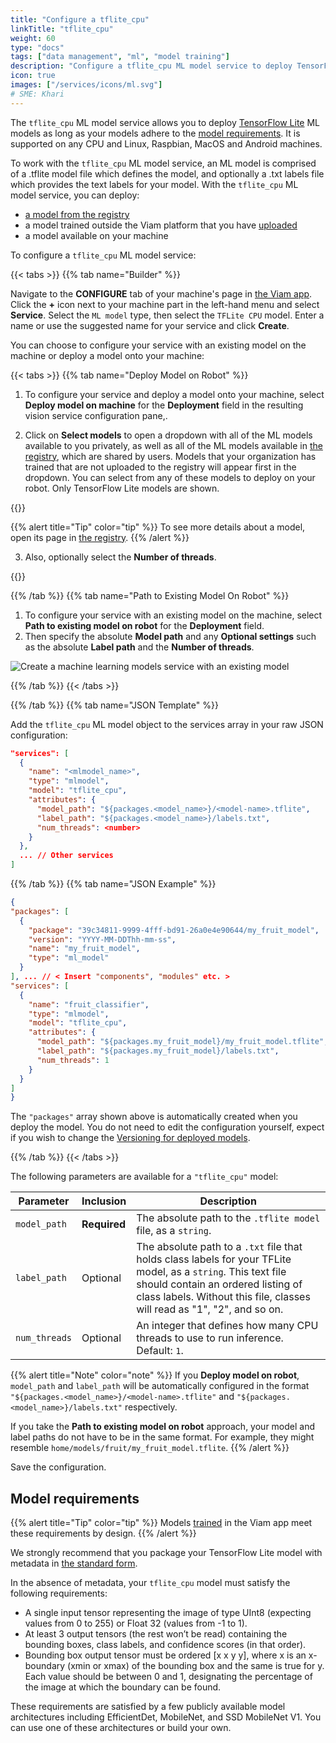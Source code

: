 ```yaml
---
title: "Configure a tflite_cpu"
linkTitle: "tflite_cpu"
weight: 60
type: "docs"
tags: ["data management", "ml", "model training"]
description: "Configure a tflite_cpu ML model service to deploy TensorFlow lite models to your machine."
icon: true
images: ["/services/icons/ml.svg"]
# SME: Khari
---
```


The `tflite_cpu` ML model service allows you to deploy [TensorFlow Lite](https://www.tensorflow.org/lite) ML models as long as your models adhere to the [model requirements](#model-requirements).
It is supported on any CPU and Linux, Raspbian, MacOS and Android machines.

To work with the `tflite_cpu` ML model service, an ML model is comprised of a <file>.tflite</file> model file which defines the model, and optionally a <file>.txt</file> labels file which provides the text labels for your model.
With the `tflite_cpu` ML model service, you can deploy:

- [a model from the registry](https://app.viam.com/registry)
- a model trained outside the Viam platform that you have [uploaded](/ml/upload-model/)
- a model available on your machine

To configure a `tflite_cpu` ML model service:

{{< tabs >}}
{{% tab name="Builder" %}}

Navigate to the **CONFIGURE** tab of your machine's page in [the Viam app](https://app.viam.com).
Click the **+** icon next to your machine part in the left-hand menu and select **Service**.
Select the `ML model` type, then select the `TFLite CPU` model.
Enter a name or use the suggested name for your service and click **Create**.

You can choose to configure your service with an existing model on the machine or deploy a model onto your machine:

{{< tabs >}}
{{% tab name="Deploy Model on Robot" %}}

1. To configure your service and deploy a model onto your machine, select **Deploy model on machine** for the **Deployment** field in the resulting vision service configuration pane,.

2. Click on **Select models** to open a dropdown with all of the ML models available to you privately, as well as all of the ML models available in [the registry](https://app.viam.com), which are shared by users.
   Models that your organization has trained that are not uploaded to the registry will appear first in the dropdown.
   You can select from any of these models to deploy on your robot.
   Only TensorFlow Lite models are shown.

{{<imgproc src="/services/deploy-model-menu.png" resize="700x" alt="Models dropdown menu with models from the registry.">}}

{{% alert title="Tip" color="tip" %}}
To see more details about a model, open its page in [the registry](https://app.viam.com).
{{% /alert %}}

3. Also, optionally select the **Number of threads**.

{{<imgproc src="/services/deploy-model.png" resize="700x" alt="Create a machine learning models service with a model to be deployed">}}

{{% /tab %}}
{{% tab name="Path to Existing Model On Robot" %}}

1. To configure your service with an existing model on the machine, select **Path to existing model on robot** for the **Deployment** field.
2. Then specify the absolute **Model path** and any **Optional settings** such as the absolute **Label path** and the **Number of threads**.

![Create a machine learning models service with an existing model](/services/available-models.png)

{{% /tab %}}
{{< /tabs >}}

{{% /tab %}}
{{% tab name="JSON Template" %}}

Add the `tflite_cpu` ML model object to the services array in your raw JSON configuration:

```json {class="line-numbers linkable-line-numbers"}
"services": [
  {
    "name": "<mlmodel_name>",
    "type": "mlmodel",
    "model": "tflite_cpu",
    "attributes": {
      "model_path": "${packages.<model_name>}/<model-name>.tflite",
      "label_path": "${packages.<model_name>}/labels.txt",
      "num_threads": <number>
    }
  },
  ... // Other services
]
```

{{% /tab %}}
{{% tab name="JSON Example" %}}

```json {class="line-numbers linkable-line-numbers"}
{
"packages": [
  {
    "package": "39c34811-9999-4fff-bd91-26a0e4e90644/my_fruit_model",
    "version": "YYYY-MM-DDThh-mm-ss",
    "name": "my_fruit_model",
    "type": "ml_model"
  }
], ... // < Insert "components", "modules" etc. >
"services": [
  {
    "name": "fruit_classifier",
    "type": "mlmodel",
    "model": "tflite_cpu",
    "attributes": {
      "model_path": "${packages.my_fruit_model}/my_fruit_model.tflite",
      "label_path": "${packages.my_fruit_model}/labels.txt",
      "num_threads": 1
    }
  }
]
}
```

The `"packages"` array shown above is automatically created when you deploy the model.
You do not need to edit the configuration yourself, expect if you wish to change the [Versioning for deployed models](/ml/deploy/#versioning-for-deployed-models).

{{% /tab %}}
{{< /tabs >}}

The following parameters are available for a `"tflite_cpu"` model:

<!-- prettier-ignore -->
| Parameter | Inclusion | Description |
| --------- | --------- | ----------- |
| `model_path` | **Required** | The absolute path to the `.tflite model` file, as a `string`. |
| `label_path` | Optional | The absolute path to a `.txt` file that holds class labels for your TFLite model, as a `string`. This text file should contain an ordered listing of class labels. Without this file, classes will read as "1", "2", and so on. |
| `num_threads` | Optional | An integer that defines how many CPU threads to use to run inference. Default: `1`. |

{{% alert title="Note" color="note" %}}
If you **Deploy model on robot**, `model_path` and `label_path` will be automatically configured in the format `"${packages.<model_name>}/<model-name>.tflite"` and `"${packages.<model_name>}/labels.txt"` respectively.

If you take the **Path to existing model on robot** approach, your model and label paths do not have to be in the same format.
For example, they might resemble `home/models/fruit/my_fruit_model.tflite`.
{{% /alert %}}

Save the configuration.

## Model requirements

{{% alert title="Tip" color="tip" %}}
Models [trained](/ml/train-model/) in the Viam app meet these requirements by design.
{{% /alert %}}

We strongly recommend that you package your TensorFlow Lite model with metadata in [the standard form](https://github.com/tensorflow/tflite-support/blob/560bc055c2f11772f803916cb9ca23236a80bf9d/tensorflow_lite_support/metadata/metadata_schema.fbs).

In the absence of metadata, your `tflite_cpu` model must satisfy the following requirements:

- A single input tensor representing the image of type UInt8 (expecting values from 0 to 255) or Float 32 (values from -1 to 1).
- At least 3 output tensors (the rest won’t be read) containing the bounding boxes, class labels, and confidence scores (in that order).
- Bounding box output tensor must be ordered [x x y y], where x is an x-boundary (xmin or xmax) of the bounding box and the same is true for y.
  Each value should be between 0 and 1, designating the percentage of the image at which the boundary can be found.

These requirements are satisfied by a few publicly available model architectures including EfficientDet, MobileNet, and SSD MobileNet V1.
You can use one of these architectures or build your own.
